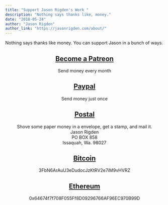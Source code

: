 ```yaml
---
title: "Support Jason Rigden's Work "
description: "Nothing says thanks like, money."
date: "2018-05-24"
author: "Jason Rigden"
author_link: "https://jasonrigden.com/about/"
---
```


<p>
Nothing says thanks like money. You can support Jason in a bunch of ways.
</p>

<div style="text-align:center;">

<h2><a href="https://www.patreon.com/mr_rigden">Become a Patreon</a></h2>
<p>Send money every month</p>

<h2><a href="https://paypal.me/JasonRigden">Paypal</a></h2>
<p>Send money just once</p>

<h2 id="postal"><a href="https://www.snopes.com/fact-check/sending-cash-u-s-mail-illegal/">Postal</a></h2>
<p>Shove some paper money in a envelope, get a stamp, and mail it.<br>
Jason Rigden<br>
PO BOX 858<br>
Issaquah, Wa. 98027
</p>

</p>

<h2><a href="https://blockchain.info/address/3FbN6ArAuU3eDudocJzKtRV2e7iM9vHVRZ">Bitcoin</a></h2>
<p>3FbN6ArAuU3eDudocJzKtRV2e7iM9vHVRZ</p>

<h2><a href="https://etherscan.io/address/0x64674f7f708F055Ff8D09296766AF96EC970B99D">Ethereum</a></h2>
<p>0x64674f7f708F055Ff8D09296766AF96EC970B99D</p>


</div>
